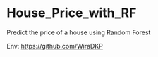 # House_Price_with_RF

Predict the price of a house using Random Forest

Env: https://github.com/WiraDKP
